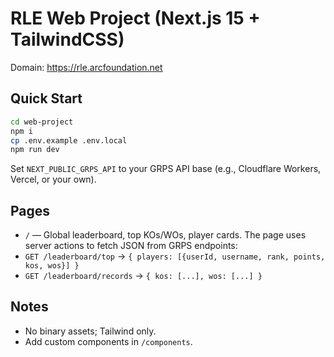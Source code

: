# RLE Web Project (Next.js 15 + TailwindCSS)

Domain: https://rle.arcfoundation.net

## Quick Start
```bash
cd web-project
npm i
cp .env.example .env.local
npm run dev
```
Set `NEXT_PUBLIC_GRPS_API` to your GRPS API base (e.g., Cloudflare Workers, Vercel, or your own).

## Pages
- `/` — Global leaderboard, top KOs/WOs, player cards.
The page uses server actions to fetch JSON from GRPS endpoints:
- `GET /leaderboard/top` → `{ players: [{userId, username, rank, points, kos, wos}] }`
- `GET /leaderboard/records` → `{ kos: [...], wos: [...] }`

## Notes
- No binary assets; Tailwind only.
- Add custom components in `/components`.
